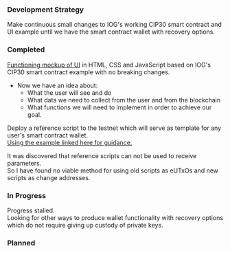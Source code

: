 ### Development Strategy  
Make continuous small changes to IOG's working CIP30 smart contract and UI example until we have the smart contract wallet with recovery options.  

### Completed  
[Functioning mockup of UI](https://github.com/johnshearing/SmartWallet/tree/main/starter_kit) in HTML, CSS and JavaScript based on IOG's CIP30 smart contract example with no breaking changes.  
* Now we have an idea about:  
  * What the user will see and do
  * What data we need to collect from the user and from the blockchain
  * What functions we will need to implement in order to achieve our goal.
 
 Deploy a reference script to the testnet which will serve as template for any user's smart contract wallet.  
[Using the example linked here for guidance.](https://github.com/input-output-hk/real-world-marlowe/blob/main/firsts/reference/ReadMe.ipynb)

It was discovered that reference scripts can not be used to receive parameters.  
So I have found no viable method for using old scripts as eUTxOs and new scripts as change addresses.

### In Progress  
Progress stalled.  
Looking for other ways to produce wallet functionality with recovery options which do not require giving up custody of private keys.

### Planned   
